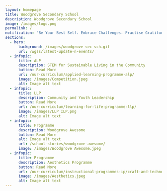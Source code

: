 ```yaml
---
layout: homepage
title: Woodgrove Secondary School
description: Woodgrove Secondary School
image: /images/logo.png
permalink: /
notification: "Be Your Best Self. Embrace Challenges. Practise Gratitude. Serve to Lead.. "
sections:
  - hero:
      background: /images/woodgrove sec sch.gif
      url: /wgss/latest-update-n-events/
  - infopic:
      title: ALP
      description: STEM for Sustainable Living in the Community
      button: Read More
      url: /our-curriculum/applied-learning-programme-alp/
      image: /images/Competition.jpeg
      alt: Image alt text
  - infopic:
      title: LLP
      description: Community and Youth Leadership
      button: Read More
      url: /our-curriculum/learning-for-life-programme-llp/
      image: /images/LLP ILP.png
      alt: Image alt text
  - infopic:
      title: Programme
      description: Woodgrove Awesome
      button: Read More
      alt: Image alt text
      url: /school-stories/woodgrove-awesome/
      image: /images/Woodgrove Awesome.jpeg
  - infopic:
      title: Programme
      description: Aesthetics Programme
      button: Read More
      url: /our-curriculum/instructional-programmes-ip/craft-and-technology
      image: /images/Aesthetics.jpeg
      alt: Image alt text
---
```

